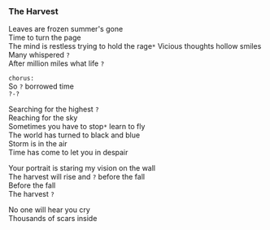 ### The Harvest
Leaves are frozen summer's gone  
Time to turn the page  
The mind is restless trying to hold the rage`*`
Vicious thoughts hollow smiles  
Many whispered `?`  
After million miles what life `?`  

`chorus:`  
So `?` borrowed time  
`?-?`

Searching for the highest `?`  
Reaching for the sky  
Sometimes you have to stop`*` learn to fly  
The world has turned to black and blue  
Storm is in the air  
Time has come to let you in despair

Your portrait is staring my vision on the wall  
The harvest will rise and `?` before the fall  
Before the fall  
The harvest `?`

No one will hear you cry  
Thousands of scars inside
